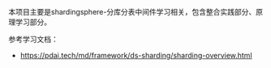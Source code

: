 本项目主要是shardingsphere-分库分表中间件学习相关，包含整合实践部分、原理学习部分。

参考学习文档：

- https://pdai.tech/md/framework/ds-sharding/sharding-overview.html